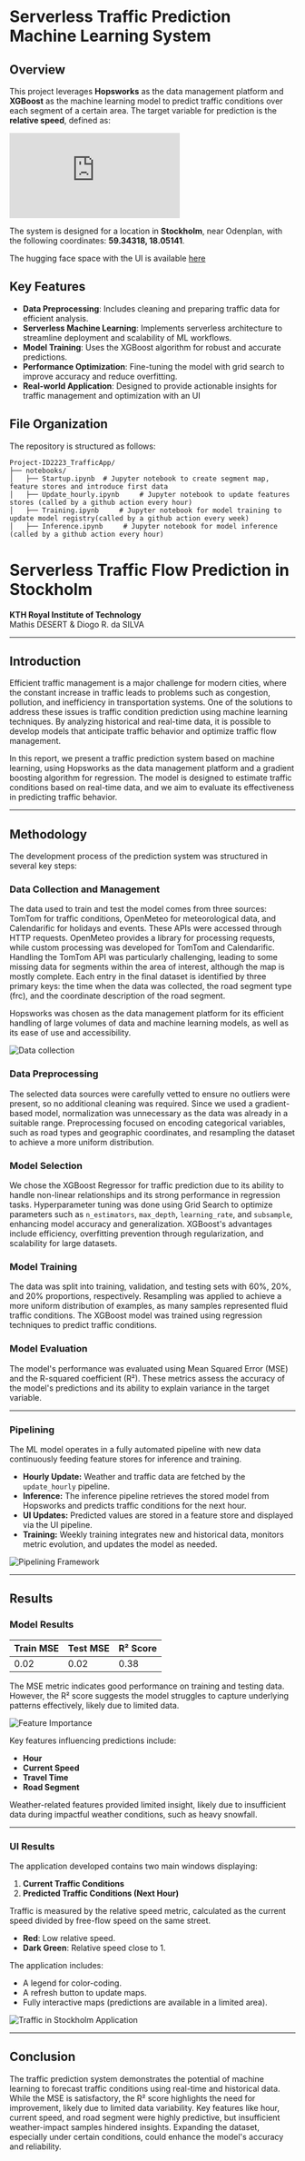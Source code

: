 # Serverless Traffic Prediction Machine Learning System

## Overview  
This project leverages **Hopsworks** as the data management platform and **XGBoost** as the machine learning model to predict traffic conditions over each segment of a certain area. The target variable for prediction is the **relative speed**, defined as:  

![Relative Speed Formula](https://latex.codecogs.com/png.latex?%5Ctext%7BRelative%20Speed%7D%20%3D%20%5Cfrac%7B%5Ctext%7BCurrent%20Drive%20Speed%7D%7D%7B%5Ctext%7BFlow%20Drive%20Speed%7D%7D)


The system is designed for a location in **Stockholm**, near Odenplan, with the following coordinates:  **59.34318, 18.05141**.  

The hugging face space with the UI is available [here](https://huggingface.co/spaces/Heit39/Stockholm_Traffic)

## Key Features  
- **Data Preprocessing**: Includes cleaning and preparing traffic data for efficient analysis.  
- **Serverless Machine Learning**: Implements serverless architecture to streamline deployment and scalability of ML workflows.  
- **Model Training**: Uses the XGBoost algorithm for robust and accurate predictions.  
- **Performance Optimization**: Fine-tuning the model with grid search to improve accuracy and reduce overfitting.  
- **Real-world Application**: Designed to provide actionable insights for traffic management and optimization with an UI

  

## File Organization  
The repository is structured as follows:  

```plaintext
Project-ID2223_TrafficApp/  
├── notebooks/  
│   ├── Startup.ipynb  # Jupyter notebook to create segment map, feature stores and introduce first data
│   ├── Update_hourly.ipynb     # Jupyter notebook to update features stores (called by a github action every hour)  
│   ├── Training.ipynb     # Jupyter notebook for model training to update model registry(called by a github action every week)
│   ├── Inference.ipynb     # Jupyter notebook for model inference (called by a github action every hour)
```


# Serverless Traffic Flow Prediction in Stockholm

**KTH Royal Institute of Technology**  
Mathis DESERT & Diogo R. da SILVA  

---

## Introduction

Efficient traffic management is a major challenge for modern cities, where the constant increase in traffic leads to problems such as congestion, pollution, and inefficiency in transportation systems. One of the solutions to address these issues is traffic condition prediction using machine learning techniques. By analyzing historical and real-time data, it is possible to develop models that anticipate traffic behavior and optimize traffic flow management.

In this report, we present a traffic prediction system based on machine learning, using Hopsworks as the data management platform and a gradient boosting algorithm for regression. The model is designed to estimate traffic conditions based on real-time data, and we aim to evaluate its effectiveness in predicting traffic behavior.

---

## Methodology

The development process of the prediction system was structured in several key steps:

### Data Collection and Management

The data used to train and test the model comes from three sources: TomTom for traffic conditions, OpenMeteo for meteorological data, and Calendarific for holidays and events. These APIs were accessed through HTTP requests. OpenMeteo provides a library for processing requests, while custom processing was developed for TomTom and Calendarific. Handling the TomTom API was particularly challenging, leading to some missing data for segments within the area of interest, although the map is mostly complete. Each entry in the final dataset is identified by three primary keys: the time when the data was collected, the road segment type (frc), and the coordinate description of the road segment.

Hopsworks was chosen as the data management platform for its efficient handling of large volumes of data and machine learning models, as well as its ease of use and accessibility.

![Data collection](Images/Methodo/data.png)

### Data Preprocessing

The selected data sources were carefully vetted to ensure no outliers were present, so no additional cleaning was required. Since we used a gradient-based model, normalization was unnecessary as the data was already in a suitable range. Preprocessing focused on encoding categorical variables, such as road types and geographic coordinates, and resampling the dataset to achieve a more uniform distribution.

### Model Selection

We chose the XGBoost Regressor for traffic prediction due to its ability to handle non-linear relationships and its strong performance in regression tasks. Hyperparameter tuning was done using Grid Search to optimize parameters such as `n_estimators`, `max_depth`, `learning_rate`, and `subsample`, enhancing model accuracy and generalization. XGBoost's advantages include efficiency, overfitting prevention through regularization, and scalability for large datasets.

### Model Training

The data was split into training, validation, and testing sets with 60%, 20%, and 20% proportions, respectively. Resampling was applied to achieve a more uniform distribution of examples, as many samples represented fluid traffic conditions. The XGBoost model was trained using regression techniques to predict traffic conditions.

### Model Evaluation

The model's performance was evaluated using Mean Squared Error (MSE) and the R-squared coefficient (R²). These metrics assess the accuracy of the model's predictions and its ability to explain variance in the target variable.

---

### Pipelining

The ML model operates in a fully automated pipeline with new data continuously feeding feature stores for inference and training.  
- **Hourly Update:** Weather and traffic data are fetched by the `update_hourly` pipeline.  
- **Inference:** The inference pipeline retrieves the stored model from Hopsworks and predicts traffic conditions for the next hour.  
- **UI Updates:** Predicted values are stored in a feature store and displayed via the UI pipeline.  
- **Training:** Weekly training integrates new and historical data, monitors metric evolution, and updates the model as needed.

![Pipelining Framework](Images/Methodo/pipelining.png)

---

## Results

### Model Results

| Train MSE | Test MSE | R² Score |
|-----------|----------|----------|
| 0.02      | 0.02     | 0.38     |

The MSE metric indicates good performance on training and testing data. However, the R² score suggests the model struggles to capture underlying patterns effectively, likely due to limited data.

![Feature Importance](Images/Results/feature_importance.png)

Key features influencing predictions include:
- **Hour**
- **Current Speed**
- **Travel Time**
- **Road Segment**

Weather-related features provided limited insight, likely due to insufficient data during impactful weather conditions, such as heavy snowfall.

---

### UI Results

The application developed contains two main windows displaying:  
1. **Current Traffic Conditions**  
2. **Predicted Traffic Conditions (Next Hour)**  

Traffic is measured by the relative speed metric, calculated as the current speed divided by free-flow speed on the same street.  
- **Red**: Low relative speed.  
- **Dark Green**: Relative speed close to 1.  

The application includes:
- A legend for color-coding.  
- A refresh button to update maps.  
- Fully interactive maps (predictions are available in a limited area).  

![Traffic in Stockholm Application](Images/Results/Traffic_App.png)

---

## Conclusion

The traffic prediction system demonstrates the potential of machine learning to forecast traffic conditions using real-time and historical data. While the MSE is satisfactory, the R² score highlights the need for improvement, likely due to limited data variability. Key features like hour, current speed, and road segment were highly predictive, but insufficient weather-impact samples hindered insights. Expanding the dataset, especially under certain conditions, could enhance the model's accuracy and reliability.
